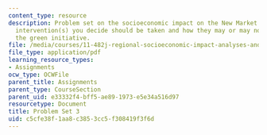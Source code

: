 ```yaml
---
content_type: resource
description: Problem set on the socioeconomic impact on the New Market area of the
  intervention(s) you decide should be taken and how they may or may not relate to
  the green initiative.
file: /media/courses/11-482j-regional-socioeconomic-impact-analyses-and-modeling-fall-2008/c5cfe38f1aa8c3853cc5f308419f3f6d_pset3.pdf
file_type: application/pdf
learning_resource_types:
- Assignments
ocw_type: OCWFile
parent_title: Assignments
parent_type: CourseSection
parent_uid: e33332f4-bff5-ae89-1973-e5e34a516d97
resourcetype: Document
title: Problem Set 3
uid: c5cfe38f-1aa8-c385-3cc5-f308419f3f6d
---
```

